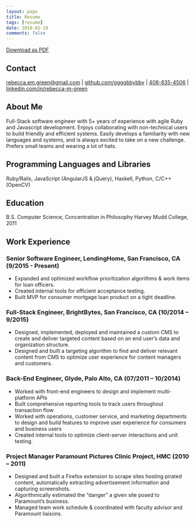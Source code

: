 ```yaml
---
layout: page
title: Resume
tags: [resume]
date: 2018-02-10
comments: false
---
```


<a class="btn zoombtn" href="/assets/files/Resume-Rebecca-Green.pdf">
Download as PDF
</a>

## Contact
[rebecca.em.green@gmail.com](mailto:rebecca.em.green@gmail.com) | [github.com/ggggbbybby](https://github.com/ggggbbybby) | [408-835-4506](tel:14088354506) | [linkedin.com/in/rebecca-m-green](https://www.linkedin.com/in/rebecca-m-green)

## About Me
Full-Stack software engineer with 5+ years of experience with agile Ruby and Javascript
development. Enjoys collaborating with non-technical users to build friendly and efficient
systems. Easily develops a familiarity with new languages and systems, and is always excited to
take on a new challenge. Prefers small teams and wearing a lot of hats.

## Programming Languages and Libraries
Ruby/Rails, JavaScript (AngularJS & jQuery), Haskell, Python, C/C++ (OpenCV)

## Education
B.S. Computer Science, Concentration in Philosophy Harvey Mudd College, 2011

## Work Experience

### Senior Software Engineer, LendingHome, San Francisco, CA (9/2015 - Present)
* Expanded and optimized workflow prioritization algorithms & work items for loan officers.
* Created internal tools for efficient acceptance testing.
* Built MVP for consumer mortgage loan product on a tight deadline.

### Full-Stack Engineer, BrightBytes, San Francisco, CA (10/2014 – 9/2015)
* Designed, implemented, deployed and maintained a custom CMS to create and deliver
targeted content based on an end user’s data and organization structure.
* Designed and built a targeting algorithm to find and deliver relevant content from CMS to
optimize user experience for content managers and customers.

### Back-End Engineer, Glyde, Palo Alto, CA (07/2011 – 10/2014)
* Worked with front-end engineers to design and implement multi-platform APIs
* Built comprehensive reporting tools to track users throughout transaction flow
* Worked with operations, customer service, and marketing departments to design
and build features to improve user experience for consumers and business users
* Created internal tools to optimize client-server interactions and unit testing.

### Project Manager Paramount Pictures Clinic Project, HMC (2010 – 2011)
* Designed and built a Firefox extension to scrape sites hosting pirated content,
automatically extracting advertisement information and capturing screenshots.
* Algorithmically estimated the “danger” a given site posed to Paramount’s business.
* Managed team work schedule & coordinated with faculty advisor and Paramount liaisons.
